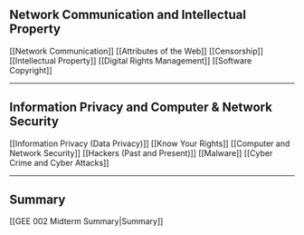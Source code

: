 ## Network Communication and Intellectual Property
[[Network Communication]]
[[Attributes of the Web]]
[[Censorship]]
[[Intellectual Property]]
[[Digital Rights Management]]
[[Software Copyright]]
___
## Information Privacy and Computer & Network Security
[[Information Privacy (Data Privacy)]]
[[Know Your Rights]]
[[Computer and Network Security]]
[[Hackers (Past and Present)]]
[[Malware]]
[[Cyber Crime and Cyber Attacks]]
___
## Summary
[[GEE 002 Midterm Summary|Summary]]